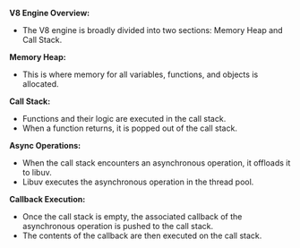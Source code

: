 **V8 Engine Overview:**
  * The V8 engine is broadly divided into two sections: Memory Heap and Call Stack.

**Memory Heap:**
  * This is where memory for all variables, functions, and objects is allocated.

**Call Stack:**
  * Functions and their logic are executed in the call stack.
  * When a function returns, it is popped out of the call stack.

**Async Operations:**
  * When the call stack encounters an asynchronous operation, it offloads it to libuv.
  * Libuv executes the asynchronous operation in the thread pool.

**Callback Execution:**
  * Once the call stack is empty, the associated callback of the asynchronous operation is pushed to the call stack.
  * The contents of the callback are then executed on the call stack.
